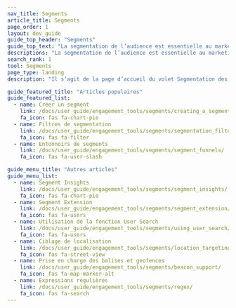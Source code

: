 ```yaml
---
nav_title: Segments
article_title: Segments
page_order: 1
layout: dev_guide
guide_top_header: "Segments"
guide_top_text: "La segmentation de l’audience est essentielle au marketing stratégique. Elle peut vous aider à ne pas surcibler un client, à ne pas le déranger ou à ne pas passer à côté d’une occasion d’établir un lien avec un client. Consultez les articles suivants pour découvrir comment segmenter et filtrer votre audience de la manière la plus bénéfique pour vous (et pour eux) !"
descriptions: "La segmentation de l’audience est essentielle au marketing stratégique. Elle peut vous aider à ne pas surcibler un client, à ne pas le déranger ou à ne pas passer à côté d’une occasion d’établir un lien avec un client. Consultez cette page d’accueil pour découvrir comment segmenter et filtrer votre audience de la manière la plus bénéfique pour vous (et pour eux) !"
search_rank: 1
tool: Segments
page_type: landing
description: "Il s’agit de la page d’accueil du volet Segmentation des campagnes de votre tableau de bord. Vous trouverez ici des informations pour vous aider à configurer et à gérer efficacement vos segments."

guide_featured_title: "Articles populaires"
guide_featured_list:
  - name: Créer un segment
    link: /docs/user_guide/engagement_tools/segments/creating_a_segment/
    fa_icon: fas fa-chart-pie
  - name: Filtres de segmentation
    link: /docs/user_guide/engagement_tools/segments/segmentation_filters/
    fa_icon: fas fa-filter
  - name: Entonnoirs de segments
    link: /docs/user_guide/engagement_tools/segments/segment_funnels/
    fa_icon: fas fa-user-slash

guide_menu_title: "Autres articles"
guide_menu_list:
  - name: Segment Insights
    link: /docs/user_guide/engagement_tools/segments/segment_insights/
    fa_icon: fas fa-chart-pie
  - name: Segment Extension
    link: /docs/user_guide/engagement_tools/segments/segment_extension/
    fa_icon: fas fa-users
  - name: Utilisation de la fonction User Search
    link: /docs/user_guide/engagement_tools/segments/using_user_search/
    fa_icon: fas fa-users
  - name: Ciblage de localisation
    link: /docs/user_guide/engagement_tools/segments/location_targeting/
    fa_icon: fas fa-street-view
  - name: Prise en charge des balises et geofences
    link: /docs/user_guide/engagement_tools/segments/beacon_support/
    fa_icon: fas fa-map-marker-alt
  - name: Expressions régulières
    link: /docs/user_guide/engagement_tools/segments/regex/
    fa_icon: fas fa-search
---
```

